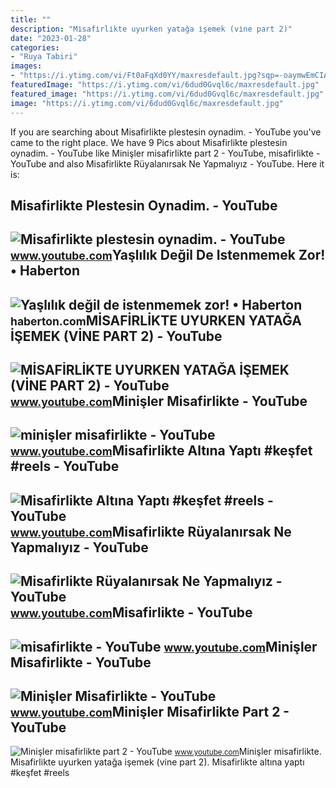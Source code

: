 ```yaml
---
title: ""
description: "Mi̇safi̇rli̇kte uyurken yatağa i̇şemek (vi̇ne part 2)"
date: "2023-01-28"
categories:
- "Ruya Tabiri"
images:
- "https://i.ytimg.com/vi/Ft0aFqXd0YY/maxresdefault.jpg?sqp=-oaymwEmCIAKENAF8quKqQMa8AEB-AH-CYAC0AWKAgwIABABGDsgWChlMA8=&amp;rs=AOn4CLCg4IegUcMiAEtEYLd1Janglrcxog"
featuredImage: "https://i.ytimg.com/vi/6dud0Gvql6c/maxresdefault.jpg"
featured_image: "https://i.ytimg.com/vi/6dud0Gvql6c/maxresdefault.jpg"
image: "https://i.ytimg.com/vi/6dud0Gvql6c/maxresdefault.jpg"
---
```


If you are searching about Misafirlikte plestesin oynadim. - YouTube you've came to the right place. We have 9 Pics about Misafirlikte plestesin oynadim. - YouTube like Minişler misafirlikte part 2 - YouTube, misafirlikte - YouTube and also Misafirlikte Rüyalanırsak Ne Yapmalıyız - YouTube. Here it is:

Misafirlikte Plestesin Oynadim. - YouTube
-----------------------------------------

 ![Misafirlikte plestesin oynadim. - YouTube](https://i.ytimg.com/vi/6dud0Gvql6c/maxresdefault.jpg) <small>www.youtube.com</small>Yaşlılık Değil De Istenmemek Zor! • Haberton
--------------------------------------------

 ![Yaşlılık değil de istenmemek zor! • Haberton](https://haberton.com/wp-content/uploads/2022/03/yasli11.jpg) <small>haberton.com</small>MİSAFİRLİKTE UYURKEN YATAĞA İŞEMEK (VİNE PART 2) - YouTube
----------------------------------------------------------

 ![MİSAFİRLİKTE UYURKEN YATAĞA İŞEMEK (VİNE PART 2) - YouTube](https://i.ytimg.com/vi/13ufeWQ4-cA/maxresdefault.jpg) <small>www.youtube.com</small>Minişler Misafirlikte - YouTube
-------------------------------

 ![minişler misafirlikte - YouTube](https://i.ytimg.com/vi/Ft0aFqXd0YY/maxresdefault.jpg?sqp=-oaymwEmCIAKENAF8quKqQMa8AEB-AH-CYAC0AWKAgwIABABGDsgWChlMA8=&rs=AOn4CLCg4IegUcMiAEtEYLd1Janglrcxog) <small>www.youtube.com</small>Misafirlikte Altına Yaptı #keşfet #reels - YouTube
--------------------------------------------------

 ![Misafirlikte Altına Yaptı #keşfet #reels - YouTube](https://i.ytimg.com/vi/2mEdZexNyfM/maxresdefault.jpg?sqp=-oaymwEmCIAKENAF8quKqQMa8AEB-AH-DoACuAiKAgwIABABGGUgTyhPMA8=&rs=AOn4CLBMeTQ5n7UQQlJS7vqcarmP515yFw) <small>www.youtube.com</small>Misafirlikte Rüyalanırsak Ne Yapmalıyız - YouTube
-------------------------------------------------

 ![Misafirlikte Rüyalanırsak Ne Yapmalıyız - YouTube](https://i.ytimg.com/vi/NMOyX8sqTpk/maxresdefault.jpg) <small>www.youtube.com</small>Misafirlikte - YouTube
----------------------

 ![misafirlikte - YouTube](https://i.ytimg.com/vi/VXvYsEBzojs/maxresdefault.jpg?sqp=-oaymwEmCIAKENAF8quKqQMa8AEB-AHKAoAC0AWKAgwIABABGGUgSShFMA8=&rs=AOn4CLC46HvKX5kThfazd4-e9bZ6TZ9D6g) <small>www.youtube.com</small>Minişler Misafirlikte - YouTube
-------------------------------

 ![Minişler Misafirlikte - YouTube](https://i.ytimg.com/vi/udxK4170hBI/maxresdefault.jpg?sqp=-oaymwEmCIAKENAF8quKqQMa8AEB-AH-CYAC0AWKAgwIABABGGUgXCg6MA8=&rs=AOn4CLA23ghbNoWaMpMLeiN_G9eegZCKXw) <small>www.youtube.com</small>Minişler Misafirlikte Part 2 - YouTube
--------------------------------------

 ![Minişler misafirlikte part 2 - YouTube](https://i.ytimg.com/vi/Xs_iINcxcTs/maxresdefault.jpg) <small>www.youtube.com</small>Minişler misafirlikte. Mi̇safi̇rli̇kte uyurken yatağa i̇şemek (vi̇ne part 2). Misafirlikte altına yaptı #keşfet #reels
